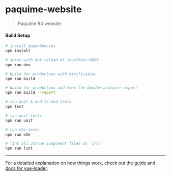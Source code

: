 # paquime-website

> Paquime 84 website

#### Build Setup

``` bash
# install dependencies
npm install

# serve with hot reload at localhost:8080
npm run dev

# build for production with minification
npm run build

# build for production and view the bundle analyzer report
npm run build --report

# run unit & end-to-end tests
npm test

# run unit tests
npm run unit

# run e2e tests
npm run e2e

# lint all JS/Vue component files in `src/`
npm run lint

```
---

For a detailed explanation on how things work, check out the [guide](http://vuejs-templates.github.io/webpack/) and [docs for vue-loader](http://vuejs.github.io/vue-loader).
